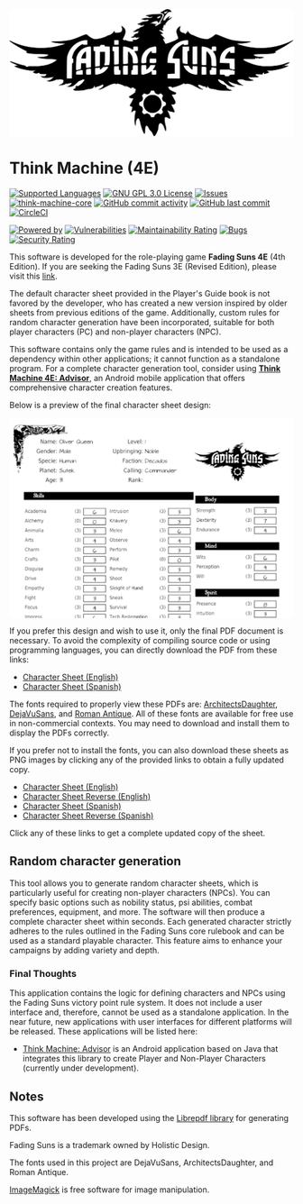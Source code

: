 <img src="./images/ThinkMachine_logo_fenix.svg" width="800" alt="Think Machine" align="middle"> 

# Think Machine (4E)

[![Supported Languages](https://img.shields.io/badge/supported-%F0%9F%87%AA%F0%9F%87%B8%20%F0%9F%87%AC%F0%9F%87%A7languages-blue.svg)]([https://github.com/softwaremagico/ThinkMachine-4E](https://github.com/softwaremagico/ThinkMachine-4E/tree/main/modules/Fading%20Suns%204E))
[![GNU GPL 3.0 License](https://img.shields.io/badge/license-GNU_GPL_3.0-brightgreen.svg)](https://github.com/softwaremagico/ThinkMachine-4E/blob/master/license/gnugpl/license.txt)
[![Issues](https://img.shields.io/github/issues/softwaremagico/ThinkMachine-4E.svg)](https://github.com/softwaremagico/ThinkMachine-4E/issues)
[![think-machine-core](https://img.shields.io/maven-central/v/com.softwaremagico/think-machine-4e.svg)](https://search.maven.org/remote_content?g=com.softwaremagico&a=think-machine-rules-4e&v=latest)
[![GitHub commit activity](https://img.shields.io/github/commit-activity/y/softwaremagico/ThinkMachine-4E)](https://github.com/softwaremagico/ThinkMachine-4E)
[![GitHub last commit](https://img.shields.io/github/last-commit/softwaremagico/ThinkMachine-4E)](https://github.com/softwaremagico/ThinkMachine-4E)
[![CircleCI](https://circleci.com/gh/softwaremagico/ThinkMachine-4E.svg?style=shield)](https://circleci.com/gh/softwaremagico/ThinkMachine-4E)

[![Powered by](https://img.shields.io/badge/powered%20by%20java-orange.svg?logo=OpenJDK&logoColor=white)]()
[![Vulnerabilities](https://sonarcloud.io/api/project_badges/measure?project=softwaremagico_ThinkMachine-4E&metric=vulnerabilities)](https://sonarcloud.io/summary/new_code?id=softwaremagico_ThinkMachine-4E)
[![Maintainability Rating](https://sonarcloud.io/api/project_badges/measure?project=softwaremagico_ThinkMachine-4E&metric=sqale_rating)](https://sonarcloud.io/summary/new_code?id=softwaremagico_ThinkMachine-4E)
[![Bugs](https://sonarcloud.io/api/project_badges/measure?project=softwaremagico_ThinkMachine-4E&metric=bugs)](https://sonarcloud.io/summary/new_code?id=softwaremagico_ThinkMachine-4E)
[![Security Rating](https://sonarcloud.io/api/project_badges/measure?project=softwaremagico_ThinkMachine-4E&metric=security_rating)](https://sonarcloud.io/summary/new_code?id=softwaremagico_ThinkMachine-4E)

This software is developed for the role-playing game **Fading Suns 4E** (4th Edition).
If you are seeking the Fading Suns 3E (Revised Edition), please visit this [link](https://github.com/softwaremagico/ThinkMachine).

The default character sheet provided in the Player's Guide book is not favored by the developer, who has created a new version inspired by older sheets from
previous editions of the game.
Additionally, custom rules for random character generation have been incorporated, suitable for both player characters (PC) and non-player characters (NPC).

This software contains only the game rules and is intended to be used as a dependency within other applications; it cannot function as a standalone program.
For a complete character generation tool, consider using **[Think Machine 4E: Advisor](https://github.com/softwaremagico/ThinkMachine-4E-Advisor)**, an Android
mobile application that offers comprehensive character creation features.

Below is a preview of the final character sheet design:

<img src="./images/englishSheetPreview.png" width="600" alt="Fading Suns Character Sheet" align="middle"> 

If you prefer this design and wish to use it, only the final PDF document is necessary. To avoid the complexity of compiling source code or using programming
languages, you can directly download the PDF from these links:

- [Character Sheet (English)](https://github.com/softwaremagico/ThinkMachine-4E/blob/master/sheets/FadingSuns_EN.pdf)
- [Character Sheet (Spanish)](https://github.com/softwaremagico/ThinkMachine-4E/blob/master/sheets/FadingSuns_ES.pdf)

The fonts required to properly view these PDFs
are: [ArchitectsDaughter](https://fonts.google.com/specimen/Architects+Daughter), [DejaVuSans](https://dejavu-fonts.github.io/),
and [Roman Antique](http://www.steffmann.de/wordpress/).
All of these fonts are available for free use in non-commercial contexts. You may need to download and install them to display the PDFs correctly.

If you prefer not to install the fonts, you can also download these sheets as PNG images by clicking any of the provided links to obtain a fully updated copy.

- [Character Sheet (English)](https://github.com/softwaremagico/ThinkMachine-4E/blob/master/sheets/FadingSuns_EN-0.png)
- [Character Sheet Reverse (English)](https://github.com/softwaremagico/ThinkMachine-4E/blob/master/sheets/FadingSuns_EN-1.png)
- [Character Sheet (Spanish)](https://github.com/softwaremagico/ThinkMachine-4E/blob/master/sheets/FadingSuns_ES-0.png)
- [Character Sheet Reverse (Spanish)](https://github.com/softwaremagico/ThinkMachine-4E/blob/master/sheets/FadingSuns_ES-1.png)

Click any of these links to get a complete updated copy of the sheet.

## Random character generation

This tool allows you to generate random character sheets, which is particularly useful for creating non-player characters (NPCs). You can specify basic options
such as nobility status, psi abilities, combat preferences, equipment, and more. The software will then produce a complete character sheet within seconds. Each
generated character strictly adheres to the rules outlined in the Fading Suns core rulebook and can be used as a standard playable character. This feature aims
to enhance your campaigns by adding variety and depth.

### Final Thoughts

This application contains the logic for defining characters and NPCs using the Fading Suns victory point rule system.
It does not include a user interface and, therefore, cannot be used as a standalone application.
In the near future, new applications with user interfaces for different platforms will be released.
These applications will be listed here:

- [Think Machine: Advisor](https://github.com/softwaremagico/ThinkMachine-4E-Advisor) is an Android application based on Java that integrates this library to create
  Player and Non-Player Characters (currently under development).

## Notes

This software has been developed using the [Librepdf library](https://github.com/LibrePDF) for generating PDFs.

Fading Suns is a trademark owned by Holistic Design.

The fonts used in this project are DejaVuSans, ArchitectsDaughter, and Roman Antique.

[ImageMagick](https://www.imagemagick.org/script/index.php) is free software for image manipulation.
